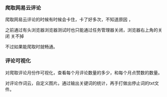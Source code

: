 ### 爬取网易云评论

爬取网易云评论的时候有时候会卡住，卡了好多次，不知道原因 ，

之前通过有头浏览器浏览器测试时也只能通过任务管理器关闭，浏览器右上角的关闭 关不掉

不过如果能爬取时就畅通。

### 评论可视化

对爬取评论月份作可视化，查看每个月评论数量的多少，和每个月点赞数的数量。

对评论作词云，自定义图片。通过输出关键词的统计，再手打做出停止词的txt文件。